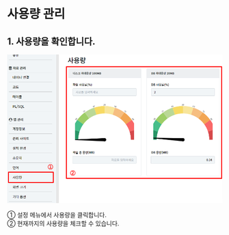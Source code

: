 # 사용량 관리

## 1. 사용량을 확인합니다.

![사용량을 확인합니다](/media/image291.png)

①	설정 메뉴에서 사용량을 클릭합니다.<br>
②	현재까지의 사용량을 체크할 수 있습니다.
